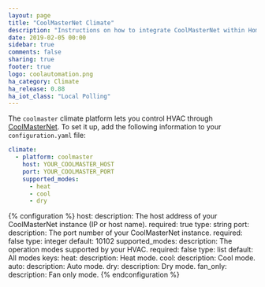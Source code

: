 ```yaml
---
layout: page
title: "CoolMasterNet Climate"
description: "Instructions on how to integrate CoolMasterNet within Home Assistant."
date: 2019-02-05 00:00
sidebar: true
comments: false
sharing: true
footer: true
logo: coolautomation.png
ha_category: Climate
ha_release: 0.88
ha_iot_class: "Local Polling"
---
```



The `coolmaster` climate platform lets you control HVAC through [CoolMasterNet](https://coolautomation.com/products/coolmasternet/). To set it up, add the following information to your `configuration.yaml` file:

```yaml
climate:
  - platform: coolmaster
    host: YOUR_COOLMASTER_HOST
    port: YOUR_COOLMASTER_PORT
    supported_modes:
      - heat
      - cool
      - dry
```

{% configuration %}
host:
  description: The host address of your CoolMasterNet instance (IP or host name).
  required: true
  type: string
port:
  description: The port number of your CoolMasterNet instance.
  required: false
  type: integer
  default: 10102
supported_modes:
  description: The operation modes supported by your HVAC.
  required: false
  type: list
  default: All modes
  keys:
    heat:
      description: Heat mode.
    cool:
      description: Cool mode.
    auto:
      description: Auto mode.
    dry:
      description: Dry mode.
    fan_only:
      description: Fan only mode.
{% endconfiguration %}
